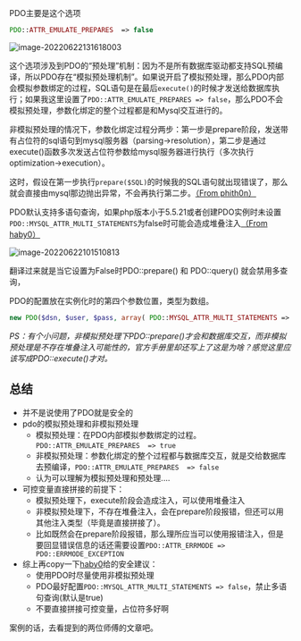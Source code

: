 PDO主要是这个选项

```php
PDO::ATTR_EMULATE_PREPARES  => false
```

![image-20220622131618003](https://user-images.githubusercontent.com/68197734/174957301-42de2cc2-6dc0-4727-8630-7fd6495346e0.png)

这个选项涉及到PDO的“预处理”机制：因为不是所有数据库驱动都支持SQL预编译，所以PDO存在“模拟预处理机制”。如果说开启了模拟预处理，那么PDO内部会模拟参数绑定的过程，SQL语句是在最后`execute()`的时候才发送给数据库执行；如果我这里设置了`PDO::ATTR_EMULATE_PREPARES => false`，那么PDO不会模拟预处理，参数化绑定的整个过程都是和Mysql交互进行的。

非模拟预处理的情况下，参数化绑定过程分两步：第一步是prepare阶段，发送带有占位符的sql语句到mysql服务器（parsing->resolution），第二步是通过execute()函数多次发送占位符参数给mysql服务器进行执行（多次执行optimization->execution）。

这时，假设在第一步执行`prepare($SQL)`的时候我的SQL语句就出现错误了，那么就会直接由mysql那边抛出异常，不会再执行第二步。[（From phith0n）](https://www.leavesongs.com/PENETRATION/thinkphp5-in-sqlinjection.html)



PDO默认支持多语句查询，如果php版本小于5.5.21或者创建PDO实例时未设置`PDO::MYSQL_ATTR_MULTI_STATEMENTS`为false时可能会造成堆叠注入[（From haby0）](https://xz.aliyun.com/t/3950)

![image-20220622101510813](https://user-images.githubusercontent.com/68197734/174957319-02c7f511-10bd-4636-8498-1a0eef7bceba.png)

翻译过来就是当它设置为False时PDO::prepare() 和 PDO::query() 就会禁用多查询，

PDO的配置放在实例化时的第四个参数位置，类型为数组。

```php
new PDO($dsn, $user, $pass, array( PDO::MYSQL_ATTR_MULTI_STATEMENTS => false))
```

_PS：有个小问题，非模拟预处理下PDO::prepare()才会和数据库交互，而非模拟预处理是不存在堆叠注入可能性的，官方手册里却还写上了这是为啥？感觉这里应该写成PDO::execute()才对。_

## 总结

-   并不是说使用了PDO就是安全的
-   pdo的模拟预处理和非模拟预处理
    -   模拟预处理：在PDO内部模拟参数绑定的过程。`PDO::ATTR_EMULATE_PREPARES  => true`
    -   非模拟预处理：参数化绑定的整个过程都与数据库交互，就是交给数据库去预编译，`PDO::ATTR_EMULATE_PREPARES  => false`
    -   认为可以理解为模拟预处理和预处理....
-   可控变量直接拼接的前提下：
    -   模拟预处理下，execute阶段会造成注入，可以使用堆叠注入
    -   非模拟预处理下，不存在堆叠注入，会在prepare阶段报错，但还可以用其他注入类型（毕竟是直接拼接了）。
    -   比如既然会在prepare阶段报错，那么理所应当可以使用报错注入，但是要回显错误信息的话还需要设置`PDO::ATTR_ERRMODE => PDO::ERRMODE_EXCEPTION`
-   综上再copy一下[haby0](https://xz.aliyun.com/t/3950)给的安全建议：
    -   使用PDO时尽量使用非模拟预处理
    -   PDO最好配置`PDO::MYSQL_ATTR_MULTI_STATEMENTS => false`，禁止多语句查询(默认是true)
    -   不要直接拼接可控变量，占位符多好啊

案例的话，去看提到的两位师傅的文章吧。
